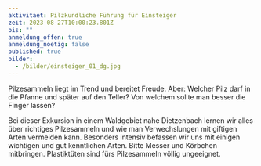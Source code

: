 ```yaml
---
aktivitaet: Pilzkundliche Führung für Einsteiger
zeit: 2023-08-27T10:00:23.801Z
bis: ""
anmeldung_offen: true
anmeldung_noetig: false
published: true
bilder:
  - /bilder/einsteiger_01_dg.jpg
---
```

Pilzesammeln liegt im Trend und bereitet Freude. Aber: Welcher Pilz darf in die Pfanne und später auf den Teller? Von welchem sollte man besser die Finger lassen?

Bei dieser Exkursion in einem Waldgebiet nahe Dietzenbach lernen wir alles über richtiges Pilzesammeln und wie man Verwechslungen mit giftigen Arten vermeiden kann. Besonders intensiv befassen wir uns mit einigen wichtigen und gut kenntlichen Arten. Bitte Messer und Körbchen mitbringen. Plastiktüten sind fürs Pilzesammeln völlig ungeeignet.

 
